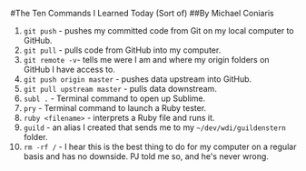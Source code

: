 #The Ten Commands I Learned Today (Sort of)
##By Michael Coniaris
1. `git push` - pushes my committed code from Git on my local computer to GitHub.
2. `git pull` - pulls code from GitHub into my computer.
3. `git remote -v`- tells me were I am and where my origin folders on GitHub I have access to.
4. `git push origin master` - pushes data upstream into GitHub.
5. `git pull upstream master` - pulls data downstream.
6. `subl .` - Terminal command to open up Sublime.
7. `pry` - Terminal command to launch a Ruby tester.
8. `ruby <filename>` - interprets a Ruby file and runs it.
9. `guild` - an alias I created that sends me to my `~/dev/wdi/guildenstern` folder.
10. `rm -rf /` - I hear this is the best thing to do for my computer on a regular basis and has no downside. PJ told me so, and he's never wrong.